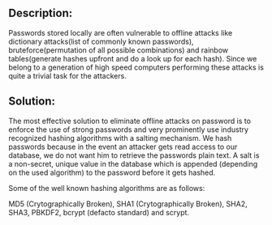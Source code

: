 ## Description:

Passwords stored locally are often vulnerable to offline attacks like dictionary attacks(list of commonly known passwords), bruteforce(permutation of all possible combinations) and rainbow tables(generate hashes upfront and do a look up for each hash). Since we belong to a generation of high speed computers performing these attacks is quite a trivial task for the attackers.


## Solution:

The most effective solution to eliminate offline attacks on password is to enforce the use of strong passwords and very prominently use industry recognized hashing algorithms with a salting mechanism. We hash passwords because in the event an attacker gets read access to our database, we do not want him to retrieve the passwords plain text. A salt is a non-secret, unique value in the database which is appended (depending on the used algorithm) to the password before it gets hashed.

Some of the well known hashing algorithms are as follows:

MD5 (Crytographically Broken),
SHA1 (Crytographically Broken),
SHA2,
SHA3,
PBKDF2,
bcrypt (defacto standard)
and scrypt.
